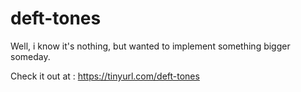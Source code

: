 # deft-tones
Well, i know it's nothing, but wanted to implement something bigger someday.

Check it out at : https://tinyurl.com/deft-tones

